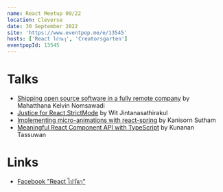 ```yaml
---
name: React Meetup 09/22
location: Cleverse
date: 30 September 2022
site: 'https://www.eventpop.me/e/13545'
hosts: ['React ไปวันๆ', 'Creatorsgarten']
eventpopId: 13545
---
```


# Talks

- [Shipping open source software in a fully remote company](https://youtu.be/IVwBbhHOvSQ) by Mahatthana Kelvin Nomsawadi
- [Justice for React.StrictMode](https://youtu.be/yvfsIaj6WVM) by Wit Jintanasathirakul
- [Implementing micro-animations with react-spring](https://youtu.be/iFBxlPXrZRo) by Kanisorn Sutham
- [Meaningful React Component API with TypeScript](https://youtu.be/-lZ5ndZhu8c) by Kunanan Tassuwan

# Links

- [Facebook "React ไปวันๆ"](https://www.facebook.com/devMasterSomeday/)
